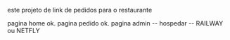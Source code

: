 este projeto de link de pedidos para o restaurante

pagina home ok.
pagina pedido ok.
pagina admin --
hospedar -- RAILWAY ou NETFLY